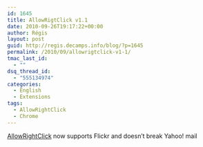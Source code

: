```yaml
---
id: 1645
title: AllowRigtClick v1.1
date: 2010-09-26T19:17:22+00:00
author: Régis
layout: post
guid: http://regis.decamps.info/blog/?p=1645
permalink: /2010/09/allowrigtclick-v1-1/
tmac_last_id:
  - ""
dsq_thread_id:
  - "555134974"
categories:
  - English
  - Extensions
tags:
  - AllowRightClick
  - Chrome
---
```

[AllowRightClick](https://chrome.google.com/extensions/detail/hompjdfbfmmmgflfjdlnkohcplmboaeo) now supports Flickr and doesn&rsquo;t break Yahoo! mail